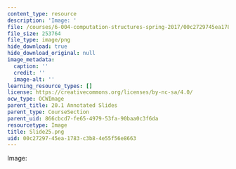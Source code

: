 ```yaml
---
content_type: resource
description: 'Image: '
file: /courses/6-004-computation-structures-spring-2017/00c2729745ea1783c3b84e55f56e8663_Slide25.png
file_size: 253764
file_type: image/png
hide_download: true
hide_download_original: null
image_metadata:
  caption: ''
  credit: ''
  image-alt: ''
learning_resource_types: []
license: https://creativecommons.org/licenses/by-nc-sa/4.0/
ocw_type: OCWImage
parent_title: 20.1 Annotated Slides
parent_type: CourseSection
parent_uid: 866cbcd7-fe65-4979-53fa-90baa0c3f6da
resourcetype: Image
title: Slide25.png
uid: 00c27297-45ea-1783-c3b8-4e55f56e8663
---
```

Image: 